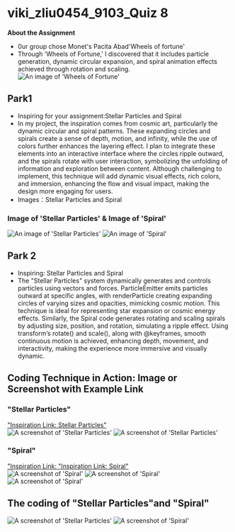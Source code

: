 # viki_zliu0454_9103_Quiz 8

**About the Assignment**
- 0ur group chose Monet's Pacita Abad'Wheels of fortune'
- Through 'Wheels of Fortune,' I discovered that it includes particle generation, dynamic circular expansion, and spiral animation effects achieved through rotation and scaling.
![An image of 'Wheels of Fortune'](readmeImages/Pacita_Abad_Wheels_of_fortune.jpg)

## Park1
- Inspiring for your assignment:Stellar Particles and Spiral  
- In my project, the inspiration comes from cosmic art, particularly the dynamic circular and spiral patterns. These expanding circles and spirals create a sense of depth, motion, and infinity, while the use of colors further enhances the layering effect. I plan to integrate these elements into an interactive interface where the circles ripple outward, and the spirals rotate with user interaction, symbolizing the unfolding of information and exploration between content. Although challenging to implement, this technique will add dynamic visual effects, rich colors, and immersion, enhancing the flow and visual impact, making the design more engaging for users.  
- Images：Stellar Particles and Spiral
###  Image of 'Stellar Particles' & Image of 'Spiral'
![An image of 'Stellar Particles'](readmeImages/Stellar_Particles.jpg) ![An image of 'Spiral'](readmeImages/Spiral.jpg) 

## Park 2
- Inspiring: Stellar Particles and Spiral  
- The "Stellar Particles" system dynamically generates and controls particles using vectors and forces. ParticleEmitter emits particles outward at specific angles, with renderParticle creating expanding circles of varying sizes and opacities, mimicking cosmic motion. This technique is ideal for representing star expansion or cosmic energy effects. Similarly, the Spiral code generates rotating and scaling spirals by adjusting size, position, and rotation, simulating a ripple effect. Using transform’s rotate() and scale(), along with @keyframes, smooth continuous motion is achieved, enhancing depth, movement, and interactivity, making the experience more immersive and visually dynamic.

## Coding Technique in Action: Image or Screenshot with Example Link
### "Stellar Particles" 
["Inspiration Link: Stellar Particles"](https://codepen.io/sschepis/pen/ExvexL?editors=0010)  
![A screenshot of 'Stellar Particles'](readmeImages/Stellar_Particles_coding_1.png)
![A screenshot of 'Stellar Particles'](readmeImages/Stellar_Particles_coding_2.png)

### "Spiral"
["Inspiration Link: "Inspiration Link: Spiral"](https://codepen.io/Tsankashvili/pen/MWMBdNO?editors=0100)  
![A screenshot  of 'Spiral'](readmeImages/Spiral_coding_1.png)
![A screenshot  of 'Spiral'](readmeImages/Spiral_coding_2.png)
![A screenshot  of 'Spiral'](readmeImages/Spiral_coding_3.png)


##  The coding of "Stellar Particles"and "Spiral"
![A screenshot of 'Stellar Particles'](readmeImages/Stellar_Particles_coding.jpg)
![A screenshot of 'Spiral'](readmeImages/Spiral_coding.jpg)

